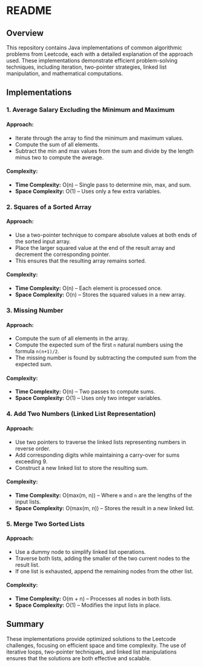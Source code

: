 # README

## Overview
This repository contains Java implementations of common algorithmic problems from Leetcode, each with a detailed explanation of the approach used. These implementations demonstrate efficient problem-solving techniques, including iteration, two-pointer strategies, linked list manipulation, and mathematical computations.

## Implementations

### 1. Average Salary Excluding the Minimum and Maximum
#### Approach:
- Iterate through the array to find the minimum and maximum values.
- Compute the sum of all elements.
- Subtract the min and max values from the sum and divide by the length minus two to compute the average.
#### Complexity:
- **Time Complexity:** O(n) – Single pass to determine min, max, and sum.
- **Space Complexity:** O(1) – Uses only a few extra variables.

### 2. Squares of a Sorted Array
#### Approach:
- Use a two-pointer technique to compare absolute values at both ends of the sorted input array.
- Place the larger squared value at the end of the result array and decrement the corresponding pointer.
- This ensures that the resulting array remains sorted.
#### Complexity:
- **Time Complexity:** O(n) – Each element is processed once.
- **Space Complexity:** O(n) – Stores the squared values in a new array.

### 3. Missing Number
#### Approach:
- Compute the sum of all elements in the array.
- Compute the expected sum of the first `n` natural numbers using the formula `n(n+1)/2`.
- The missing number is found by subtracting the computed sum from the expected sum.
#### Complexity:
- **Time Complexity:** O(n) – Two passes to compute sums.
- **Space Complexity:** O(1) – Uses only two integer variables.

### 4. Add Two Numbers (Linked List Representation)
#### Approach:
- Use two pointers to traverse the linked lists representing numbers in reverse order.
- Add corresponding digits while maintaining a carry-over for sums exceeding 9.
- Construct a new linked list to store the resulting sum.
#### Complexity:
- **Time Complexity:** O(max(m, n)) – Where `m` and `n` are the lengths of the input lists.
- **Space Complexity:** O(max(m, n)) – Stores the result in a new linked list.

### 5. Merge Two Sorted Lists
#### Approach:
- Use a dummy node to simplify linked list operations.
- Traverse both lists, adding the smaller of the two current nodes to the result list.
- If one list is exhausted, append the remaining nodes from the other list.
#### Complexity:
- **Time Complexity:** O(m + n) – Processes all nodes in both lists.
- **Space Complexity:** O(1) – Modifies the input lists in place.

## Summary
These implementations provide optimized solutions to the Leetcode challenges, focusing on efficient space and time complexity. The use of iterative loops, two-pointer techniques, and linked list manipulations ensures that the solutions are both effective and scalable.
